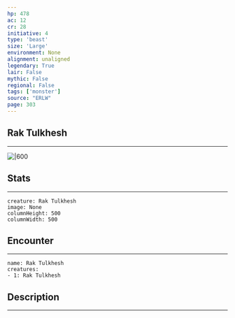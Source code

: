```yaml
---
hp: 478
ac: 12
cr: 28
initiative: 4
type: 'beast'    
size: 'Large'
environment: None
alignment: unaligned
legendary: True
lair: False
mythic: False
regional: False
tags: ['monster']
source: "ERLW"
page: 303
---
```


## Rak Tulkhesh
---

![|600](D:/Program%20Files/5e.tools/img/bestiary/ERLW/Rak%20Tulkhesh.png)

## Stats
---

```statblock
creature: Rak Tulkhesh
image: None
columnHeight: 500
columnWidth: 500
```

## Encounter
---

```encounter-table
name: Rak Tulkhesh
creatures:
- 1: Rak Tulkhesh
```

## Description
---




